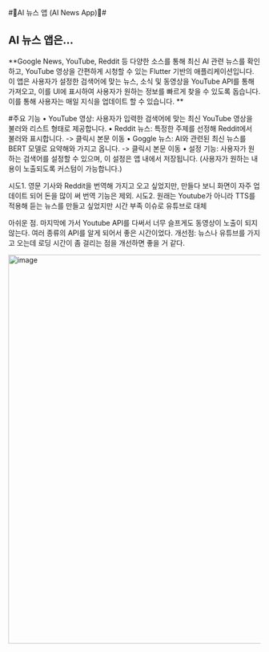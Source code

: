 #📰AI 뉴스 앱 (AI News App)📰#

## AI 뉴스 앱은...<br> 
**Google News, YouTube, Reddit 등 다양한 소스를 통해 최신 AI 관련 뉴스를 확인하고, YouTube 영상을 간편하게 시청할 수 있는 Flutter 기반의 애플리케이션입니다. 이 앱은 사용자가 설정한 검색어에 맞는 뉴스, 소식 및 동영상을 YouTube API를 통해 가져오고, 이를 UI에 표시하여 사용자가 원하는 정보를 빠르게 찾을 수 있도록 돕습니다. 이를 통해 사용자는 매일 지식을 업데이트 할 수 있습니다. **

#주요 기능
	•	YouTube 영상: 사용자가 입력한 검색어에 맞는 최신 YouTube 영상을 불러와 리스트 형태로 제공합니다.
	•	Reddit 뉴스: 특정한 주제를 선정해 Reddit에서 불러와 표시합니다. -> 클릭시 본문 이동
    •   Goggle 뉴스: AI와 관련된 최신 뉴스를 BERT 모델로 요약해와 가지고 옵니다. -> 클릭시 본문 이동
	•	설정 기능: 사용자가 원하는 검색어를 설정할 수 있으며, 이 설정은 앱 내에서 저장됩니다. (사용자가 원하는 내용이 노출되도록 커스텀이 가능합니다.)


시도1. 영문 기사와 Reddit을 번역해 가지고 오고 싶었지만, 만들다 보니 화면이 자주 업데이트 되어 돈을 많이 써 번역 기능은 제외. 
시도2. 원래는 Youtube가 아니라 TTS를 적용해 듣는 뉴스를 만들고 싶었지만 시간 부족 이슈로 유튜브로 대체

아쉬운 점. 마지막에 가서 Youtube API를 다써서 너무 슬프게도 동영상이 노출이 되지 않는다. 여러 종류의 API를 알게 되어서 좋은 시간이었다.
개선점: 뉴스나 유튜브를 가지고 오는데 로딩 시간이 좀 걸리는 점을 개선하면 좋을 거 같다. 


<img width="775" alt="image" src="https://github.com/user-attachments/assets/0397d758-c374-4208-a1e1-05904cfef170" />
